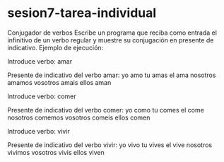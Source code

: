 # sesion7-tarea-individual

Conjugador de verbos
Escribe un programa que reciba como entrada el infinitivo de un verbo regular y muestre su conjugación en presente de indicativo. Ejemplo de ejecución:


Introduce verbo: amar

Presente de indicativo del verbo amar:
yo amo
tu amas
el ama
nosotros amamos
vosotros amais
ellos aman

Introduce verbo: comer

Presente de indicativo del verbo comer:
yo como
tu comes
el come
nosotros comemos
vosotros comeis
ellos comen

Introduce verbo: vivir

Presente de indicativo del verbo vivir:
yo vivo
tu vives
el vive
nosotros vivimos
vosotros vivis
ellos viven
